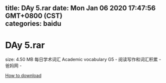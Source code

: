 
title: DAy 5.rar
date: Mon Jan 06 2020 17:47:56 GMT+0800 (CST)    
categories: baidu
---

# DAy 5.rar
size: 4.50 MB
 每日学术词汇 Academic vocabulary G5 - 阅读写作和词汇积累 - 爸妈网 -
 

[How to download](https://bpcam.bemobtrk.com/go/2ceec3aa-1ca2-46d6-b9ff-aaa5c184517c?jno=1411)